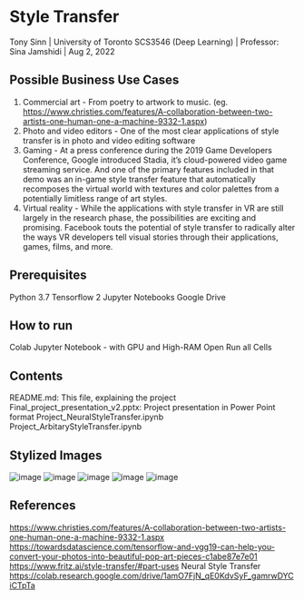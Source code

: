 # Style Transfer

Tony Sinn |  University of Toronto SCS3546 (Deep Learning) | Professor: Sina Jamshidi | Aug 2, 2022

## Possible Business Use Cases
1) Commercial art -  From poetry to artwork to music. (eg. https://www.christies.com/features/A-collaboration-between-two-artists-one-human-one-a-machine-9332-1.aspx)
2) Photo and video editors - One of the most clear applications of style transfer is in photo and video editing software
3) Gaming - At a press conference during the 2019 Game Developers Conference, Google introduced Stadia, it’s cloud-powered video game streaming service. And one of the primary features included in that demo was an in-game style transfer feature that automatically recomposes the virtual world with textures and color palettes from a potentially limitless range of art styles.
4) Virtual reality - While the applications with style transfer in VR are still largely in the research phase, the possibilities are exciting and promising. Facebook touts the potential of style transfer to radically alter the ways VR developers tell visual stories through their applications, games, films, and more.
## Prerequisites
Python 3.7
Tensorflow 2
Jupyter Notebooks
Google Drive

## How to run

Colab Jupyter Notebook - with GPU and High-RAM
Open
Run all Cells

## Contents
README.md: This file, explaining the project
Final_project_presentation_v2.pptx: Project presentation in Power Point format
Project_NeuralStyleTransfer.ipynb
Project_ArbitaryStyleTransfer.ipynb


## Stylized Images
![image](https://user-images.githubusercontent.com/32421212/180916069-4e9116ca-db7b-4fae-b844-92d8312c99de.png)
![image](https://user-images.githubusercontent.com/32421212/180916152-1eb0c140-ba84-411c-8738-3339c5b641ca.png)
![image](https://user-images.githubusercontent.com/32421212/180916182-b1391b32-50cb-45c5-acba-7493edbc51af.png)
![image](https://user-images.githubusercontent.com/32421212/180916212-9f71eb77-c696-4fc8-bc6e-c832abe99218.png)
![image](https://user-images.githubusercontent.com/32421212/180916228-f985faae-6a27-46bc-be9d-1f6c0a143cab.png)


## References
https://www.christies.com/features/A-collaboration-between-two-artists-one-human-one-a-machine-9332-1.aspx
https://towardsdatascience.com/tensorflow-and-vgg19-can-help-you-convert-your-photos-into-beautiful-pop-art-pieces-c1abe87e7e01
https://www.fritz.ai/style-transfer/#part-uses
Neural Style Transfer https://colab.research.google.com/drive/1amO7FjN_qE0KdvSyF_gamrwDYCiCTpTa

